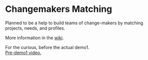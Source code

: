 # Changemakers Matching

Planned to be a help to build teams of change-makers by matching projects, needs, and profiles.

More information in the [wiki](https://github.com/jlmacle/changemakers-matchmaking_front-end/wiki).

For the curious, before the actual demo1.<br>
[Pre-demo1 video.](https://drive.google.com/file/d/1rfQz2U6dRWSx7K2_i2eqjpudqkf-3cLs/view?usp=drive_link)




